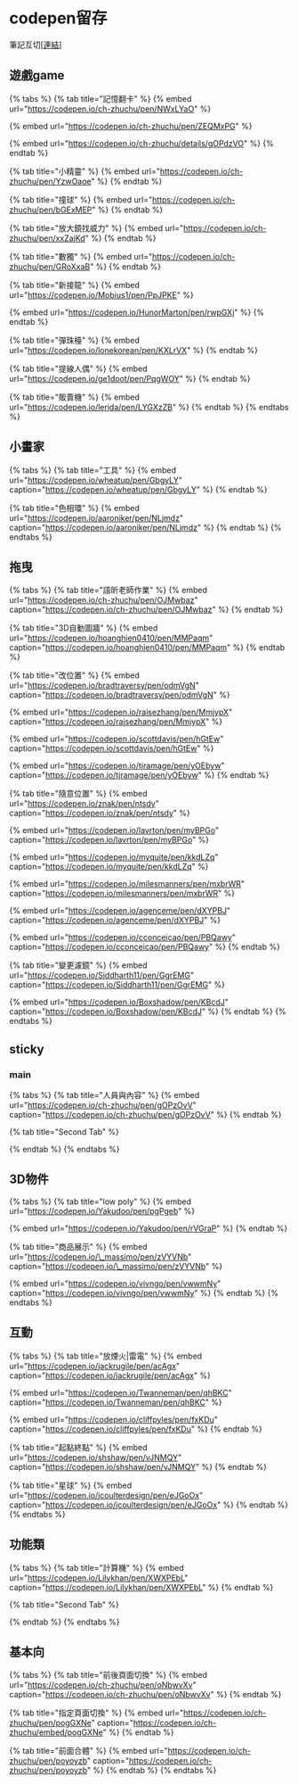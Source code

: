 # codepen留存

筆記互切\[[連結](https://app.gitbook.com/@memoru86/s/-1/~/drafts/-MCugBVWk13ZWGQ2vMtO/codepen-liu-cun)\]

## 遊戲game

{% tabs %}
{% tab title="記憶翻卡" %}
{% embed url="https://codepen.io/ch-zhuchu/pen/NWxLYaO" %}

{% embed url="https://codepen.io/ch-zhuchu/pen/ZEQMxPG" %}

{% embed url="https://codepen.io/ch-zhuchu/details/gOPdzVO" %}
{% endtab %}

{% tab title="小精靈" %}
{% embed url="https://codepen.io/ch-zhuchu/pen/YzwOaoe" %}
{% endtab %}

{% tab title="撞球" %}
{% embed url="https://codepen.io/ch-zhuchu/pen/bGExMEP" %}
{% endtab %}

{% tab title="放大鏡找威力" %}
{% embed url="https://codepen.io/ch-zhuchu/pen/xxZajKd" %}
{% endtab %}

{% tab title="數獨" %}
{% embed url="https://codepen.io/ch-zhuchu/pen/GRoXxaB" %}
{% endtab %}

{% tab title="新接龍" %}
{% embed url="https://codepen.io/Mobius1/pen/PpJPKE" %}

{% embed url="https://codepen.io/HunorMarton/pen/rwpGXj" %}
{% endtab %}

{% tab title="彈珠檯" %}
{% embed url="https://codepen.io/lonekorean/pen/KXLrVX" %}
{% endtab %}

{% tab title="提線人偶" %}
{% embed url="https://codepen.io/ge1doot/pen/PqgWOY" %}
{% endtab %}

{% tab title="販賣機" %}
{% embed url="https://codepen.io/lerida/pen/LYGXzZB" %}
{% endtab %}
{% endtabs %}

## 小畫家

{% tabs %}
{% tab title="工具" %}
{% embed url="https://codepen.io/wheatup/pen/GbgyLY" caption="https://codepen.io/wheatup/pen/GbgyLY" %}
{% endtab %}

{% tab title="色相環" %}
{% embed url="https://codepen.io/aaroniker/pen/NLjmdz" caption="https://codepen.io/aaroniker/pen/NLjmdz" %}
{% endtab %}
{% endtabs %}

## 拖曳

{% tabs %}
{% tab title="語昕老師作業" %}
{% embed url="https://codepen.io/ch-zhuchu/pen/OJMwbaz" caption="https://codepen.io/ch-zhuchu/pen/OJMwbaz" %}
{% endtab %}

{% tab title="3D自動圖牆" %}
{% embed url="https://codepen.io/hoanghien0410/pen/MMPaqm" caption="https://codepen.io/hoanghien0410/pen/MMPaqm" %}
{% endtab %}

{% tab title="改位置" %}
{% embed url="https://codepen.io/bradtraversy/pen/odmVgN" caption="https://codepen.io/bradtraversy/pen/odmVgN" %}

{% embed url="https://codepen.io/raisezhang/pen/MmjypX" caption="https://codepen.io/raisezhang/pen/MmjypX" %}

{% embed url="https://codepen.io/scottdavis/pen/hGtEw" caption="https://codepen.io/scottdavis/pen/hGtEw" %}

{% embed url="https://codepen.io/tjramage/pen/yOEbyw" caption="https://codepen.io/tjramage/pen/yOEbyw" %}
{% endtab %}

{% tab title="隨意位置" %}
{% embed url="https://codepen.io/znak/pen/ntsdy" caption="https://codepen.io/znak/pen/ntsdy" %}

{% embed url="https://codepen.io/lavrton/pen/myBPGo" caption="https://codepen.io/lavrton/pen/myBPGo" %}

{% embed url="https://codepen.io/myquite/pen/kkdLZq" caption="https://codepen.io/myquite/pen/kkdLZq" %}

{% embed url="https://codepen.io/milesmanners/pen/mxbrWR" caption="https://codepen.io/milesmanners/pen/mxbrWR" %}

{% embed url="https://codepen.io/agenceme/pen/dXYPBJ" caption="https://codepen.io/agenceme/pen/dXYPBJ" %}

{% embed url="https://codepen.io/cconceicao/pen/PBQawy" caption="https://codepen.io/cconceicao/pen/PBQawy" %}
{% endtab %}

{% tab title="變更濾鏡" %}
{% embed url="https://codepen.io/Siddharth11/pen/GgrEMG" caption="https://codepen.io/Siddharth11/pen/GgrEMG" %}

{% embed url="https://codepen.io/Boxshadow/pen/KBcdJ" caption="https://codepen.io/Boxshadow/pen/KBcdJ" %}
{% endtab %}
{% endtabs %}





## sticky

### main

{% tabs %}
{% tab title="人員與內容" %}
{% embed url="https://codepen.io/ch-zhuchu/pen/gOPzOvV" caption="https://codepen.io/ch-zhuchu/pen/gOPzOvV" %}
{% endtab %}

{% tab title="Second Tab" %}

{% endtab %}
{% endtabs %}

## 3D物件

{% tabs %}
{% tab title="low poly" %}
{% embed url="https://codepen.io/Yakudoo/pen/pgPgeb" %}

{% embed url="https://codepen.io/Yakudoo/pen/rVGraP" %}
{% endtab %}

{% tab title="商品展示" %}
{% embed url="https://codepen.io/\_massimo/pen/zVYVNb" caption="https://codepen.io/\_massimo/pen/zVYVNb" %}

{% embed url="https://codepen.io/vivngo/pen/vwwmNy" caption="https://codepen.io/vivngo/pen/vwwmNy" %}
{% endtab %}
{% endtabs %}



## 互動

{% tabs %}
{% tab title="放煙火\|雷電" %}
{% embed url="https://codepen.io/jackrugile/pen/acAgx" caption="https://codepen.io/jackrugile/pen/acAgx" %}

{% embed url="https://codepen.io/Twanneman/pen/qhBKC" caption="https://codepen.io/Twanneman/pen/qhBKC" %}

{% embed url="https://codepen.io/cliffpyles/pen/fxKDu" caption="https://codepen.io/cliffpyles/pen/fxKDu" %}
{% endtab %}

{% tab title="起點終點" %}
{% embed url="https://codepen.io/shshaw/pen/vJNMQY" caption="https://codepen.io/shshaw/pen/vJNMQY" %}
{% endtab %}

{% tab title="星球" %}
{% embed url="https://codepen.io/jcoulterdesign/pen/eJGoOx" caption="https://codepen.io/jcoulterdesign/pen/eJGoOx" %}
{% endtab %}
{% endtabs %}

## 功能類

{% tabs %}
{% tab title="計算機" %}
{% embed url="https://codepen.io/Lilykhan/pen/XWXPEbL" caption="https://codepen.io/Lilykhan/pen/XWXPEbL" %}
{% endtab %}

{% tab title="Second Tab" %}

{% endtab %}
{% endtabs %}

## 基本向

{% tabs %}
{% tab title="前後頁面切換" %}
{% embed url="https://codepen.io/ch-zhuchu/pen/oNbwvXv" caption="https://codepen.io/ch-zhuchu/pen/oNbwvXv" %}
{% endtab %}

{% tab title="指定頁面切換" %}
{% embed url="https://codepen.io/ch-zhuchu/pen/pogGXNe" caption="https://codepen.io/ch-zhuchu/embed/pogGXNe" %}
{% endtab %}

{% tab title="前面合體" %}
{% embed url="https://codepen.io/ch-zhuchu/pen/poyoyzb" caption="https://codepen.io/ch-zhuchu/pen/poyoyzb" %}
{% endtab %}
{% endtabs %}

